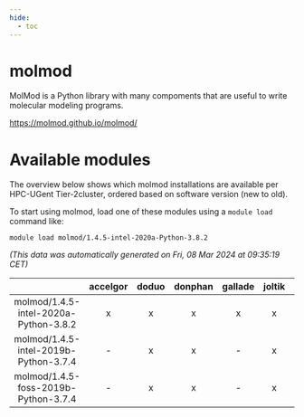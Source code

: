```yaml
---
hide:
  - toc
---
```


molmod
======


MolMod is a Python library with many compoments that are useful to write molecular modeling programs.

https://molmod.github.io/molmod/
# Available modules


The overview below shows which molmod installations are available per HPC-UGent Tier-2cluster, ordered based on software version (new to old).

To start using molmod, load one of these modules using a `module load` command like:

```shell
module load molmod/1.4.5-intel-2020a-Python-3.8.2
```

*(This data was automatically generated on Fri, 08 Mar 2024 at 09:35:19 CET)*  

| |accelgor|doduo|donphan|gallade|joltik|skitty|
| :---: | :---: | :---: | :---: | :---: | :---: | :---: |
|molmod/1.4.5-intel-2020a-Python-3.8.2|x|x|x|x|x|x|
|molmod/1.4.5-intel-2019b-Python-3.7.4|-|x|x|-|x|x|
|molmod/1.4.5-foss-2019b-Python-3.7.4|-|x|x|-|x|x|
